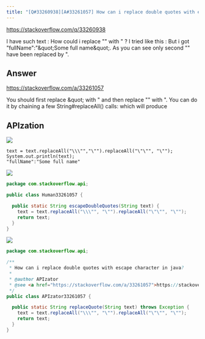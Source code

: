 ```yaml
---
title: "[Q#33260938][A#33261057] How can i replace double quotes with escape character in java?"
---
```


https://stackoverflow.com/q/33260938

I have such text :
How could i replace &quot;&quot; with &quot; ? I tried like this :
But i got &quot;fullName&quot;:&quot;\&quot;Some full name\&quot;. As you can see only second &quot;&quot; have been replaced by &quot;.

## Answer

https://stackoverflow.com/a/33261057

You should first replace \&quot; with &quot; and then replace &quot;&quot; with &quot;.
You can do it by chaining a few String#replaceAll() calls:
which will produce

## APIzation

<div class="code-3columns-row">

<div class="code-3columns-column">

<div><img src="/stackoverflow.png" /></div>

```plain
text = text.replaceAll("\\\"","\"").replaceAll("\"\"", "\"");
System.out.println(text);
"fullName":"Some full name"
```

</div>

<div class="code-3columns-column">

<div><img src="/human.png" /></div>

```java
package com.stackoverflow.api;

public class Human33261057 {

  public static String escapeDoubleQuotes(String text) {
    text = text.replaceAll("\\\"", "\"").replaceAll("\"\"", "\"");
    return text;
  }
}

```

</div>

<div class="code-3columns-column">

<div><img src="/apizator.png" /></div>

```java
package com.stackoverflow.api;

/**
 * How can i replace double quotes with escape character in java?
 *
 * @author APIzator
 * @see <a href="https://stackoverflow.com/a/33261057">https://stackoverflow.com/a/33261057</a>
 */
public class APIzator33261057 {

  public static String replaceQuote(String text) throws Exception {
    text = text.replaceAll("\\\"", "\"").replaceAll("\"\"", "\"");
    return text;
  }
}

```

</div>

</div>
